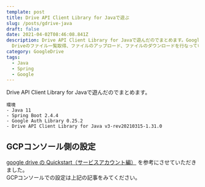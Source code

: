 ```yaml
---
template: post
title: Drive API Client Library for Javaで遊ぶ
slug: /posts/gdrive-java
draft: false
date: 2021-04-02T08:46:08.841Z
description: Drive API Client Library for Javaで遊んだのでまとめます。Google
  Driveのファイル一覧取得、ファイルのアップロード、ファイルのダウンロードを行なっています。
category: GoogleDrive
tags:
  - Java
  - Spring
  - Google
---
```

Drive API Client Library for Javaで遊んだのでまとめます。

```
環境
- Java 11
- Spring Boot 2.4.4
- Google Auth Library 0.25.2
- Drive API Client Library for Java v3-rev20210315-1.31.0
```

## GCPコンソール側の設定
[google drive の Quickstart（サービスアカウント編）](https://playwithgoogleapi.hatenablog.com/entry/2019/06/30/133415) を参考にさせていただきました。\
GCPコンソールでの設定は上記の記事をみてください。

